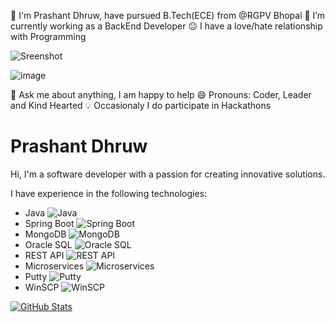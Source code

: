  🏫 I'm Prashant Dhruw, have pursued B.Tech(ECE) from @RGPV Bhopal
🔭 I’m currently working as a BackEnd Developer
😐 I have a love/hate relationship with Programming

![Sreenshot](https://user-images.githubusercontent.com/38435661/175811577-72bb3654-5cdc-44b0-a970-a8cef53a8bd2.jpg)

![image](https://user-images.githubusercontent.com/38435661/175817019-1f8caa25-7999-4843-a94a-3e2cd81ee01c.png)




💬 Ask me about anything, I am happy to help
😄 Pronouns: Coder, Leader and Kind Hearted
💡 Occasionaly I do participate in Hackathons

# Prashant Dhruw

Hi, I'm a software developer with a passion for creating innovative solutions.

I have experience in the following technologies:

- Java ![Java](https://img.shields.io/badge/Java-1.8+-007396?style=flat&logo=java)
- Spring Boot ![Spring Boot](https://img.shields.io/badge/Spring%20Boot-2.4.0-6DB33F?style=flat&logo=spring)
- MongoDB ![MongoDB](https://img.shields.io/badge/MongoDB-4.4-13AA52?style=flat&logo=mongodb)
- Oracle SQL ![Oracle SQL](https://img.shields.io/badge/Oracle%20SQL-12c-0077C5?style=flat&logo=oracle)
- REST API ![REST API](https://img.shields.io/badge/REST%20API-OpenAPI%202.0-000000?style=flat&logo=postman)
- Microservices ![Microservices](https://img.shields.io/badge/Microservices-Architecture-blue?style=flat&logo=docker)
- Putty ![Putty](https://img.shields.io/badge/Putty-0.73-0077C5?style=flat&logo=putty)
- WinSCP ![WinSCP](https://img.shields.io/badge/WinSCP-5.17.7-1C1C1E?style=flat&logo=winscp)


[![GitHub Stats](https://github-readme-stats.vercel.app/api?username=prashantdhruw&show_icons=true&theme=default)](https://github.com/prashantdhruw)



